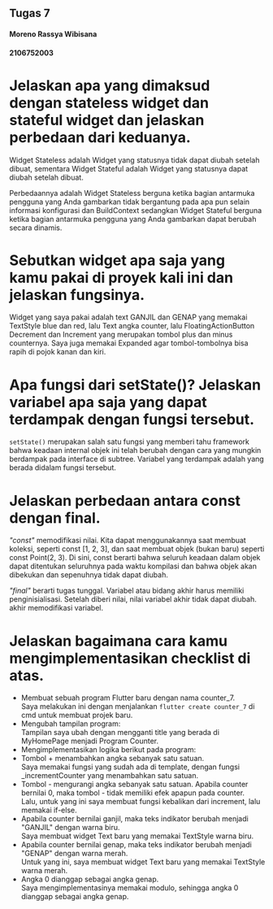 ## Tugas 7
#### Moreno Rassya Wibisana
#### 2106752003
 
# Jelaskan apa yang dimaksud dengan stateless widget dan stateful widget dan jelaskan perbedaan dari keduanya.

Widget Stateless adalah Widget yang statusnya tidak dapat diubah setelah dibuat, sementara Widget Stateful adalah Widget yang statusnya dapat diubah setelah dibuat.

Perbedaannya adalah Widget Stateless berguna ketika bagian antarmuka pengguna yang Anda gambarkan tidak bergantung pada apa pun selain informasi konfigurasi dan BuildContext sedangkan Widget Stateful berguna ketika bagian antarmuka pengguna yang Anda gambarkan dapat berubah secara dinamis.

# Sebutkan widget apa saja yang kamu pakai di proyek kali ini dan jelaskan fungsinya.
Widget yang saya pakai adalah text GANJIL dan GENAP yang memakai TextStyle blue dan red, lalu Text angka counter, lalu FloatingActionButton Decrement dan Increment yang merupakan tombol plus dan minus counternya. Saya juga memakai Expanded agar tombol-tombolnya bisa rapih di pojok kanan dan kiri.

# Apa fungsi dari setState()? Jelaskan variabel apa saja yang dapat terdampak dengan fungsi tersebut.
`setState()` merupakan salah satu fungsi yang memberi tahu framework bahwa keadaan internal objek ini telah berubah dengan cara yang mungkin berdampak pada interface di subtree. Variabel yang terdampak adalah yang berada didalam fungsi tersebut.

# Jelaskan perbedaan antara const dengan final.
_"const"_ memodifikasi nilai. Kita dapat menggunakannya saat membuat koleksi, seperti const [1, 2, 3], dan saat membuat objek (bukan baru) seperti const Point(2, 3). Di sini, const berarti bahwa seluruh keadaan dalam objek dapat ditentukan seluruhnya pada waktu kompilasi dan bahwa objek akan dibekukan dan sepenuhnya tidak dapat diubah.

_"final"_ berarti tugas tunggal. Variabel atau bidang akhir harus memiliki penginisialisasi. Setelah diberi nilai, nilai variabel akhir tidak dapat diubah. akhir memodifikasi variabel.

# Jelaskan bagaimana cara kamu mengimplementasikan checklist di atas.
- Membuat sebuah program Flutter baru dengan nama counter_7.
<br /> Saya melakukan ini dengan menjalankan `flutter create counter_7` di cmd untuk membuat projek baru.
- Mengubah tampilan program:
<br /> Tampilan saya ubah dengan mengganti title yang berada di MyHomePage menjadi Program Counter.
- Mengimplementasikan logika berikut pada program:
- Tombol + menambahkan angka sebanyak satu satuan.
<br /> Saya memakai fungsi yang sudah ada di template, dengan fungsi _incrementCounter yang menambahkan satu satuan.
- Tombol - mengurangi angka sebanyak satu satuan. Apabila counter bernilai 0, maka tombol - tidak memiliki efek apapun pada counter.
<br /> Lalu, untuk yang ini saya membuat fungsi kebalikan dari increment, lalu memakai if-else.
- Apabila counter bernilai ganjil, maka teks indikator berubah menjadi "GANJIL" dengan warna biru.
<br />Saya membuat widget Text baru yang memakai TextStyle warna biru.
- Apabila counter bernilai genap, maka teks indikator berubah menjadi "GENAP" dengan warna merah.
<br /> Untuk yang ini, saya membuat widget Text baru yang memakai TextStyle warna merah.
- Angka 0 dianggap sebagai angka genap.
<br /> Saya mengimplementasinya memakai modulo, sehingga angka 0 dianggap sebagai angka genap.